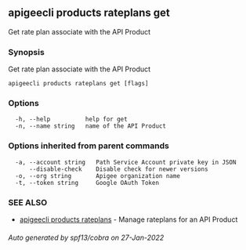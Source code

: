 ## apigeecli products rateplans get

Get rate plan associate with the API Product

### Synopsis

Get rate plan associate with the API Product

```
apigeecli products rateplans get [flags]
```

### Options

```
  -h, --help          help for get
  -n, --name string   name of the API Product
```

### Options inherited from parent commands

```
  -a, --account string   Path Service Account private key in JSON
      --disable-check    Disable check for newer versions
  -o, --org string       Apigee organization name
  -t, --token string     Google OAuth Token
```

### SEE ALSO

* [apigeecli products rateplans](apigeecli_products_rateplans.md)	 - Manage rateplans for an API Product

###### Auto generated by spf13/cobra on 27-Jan-2022
